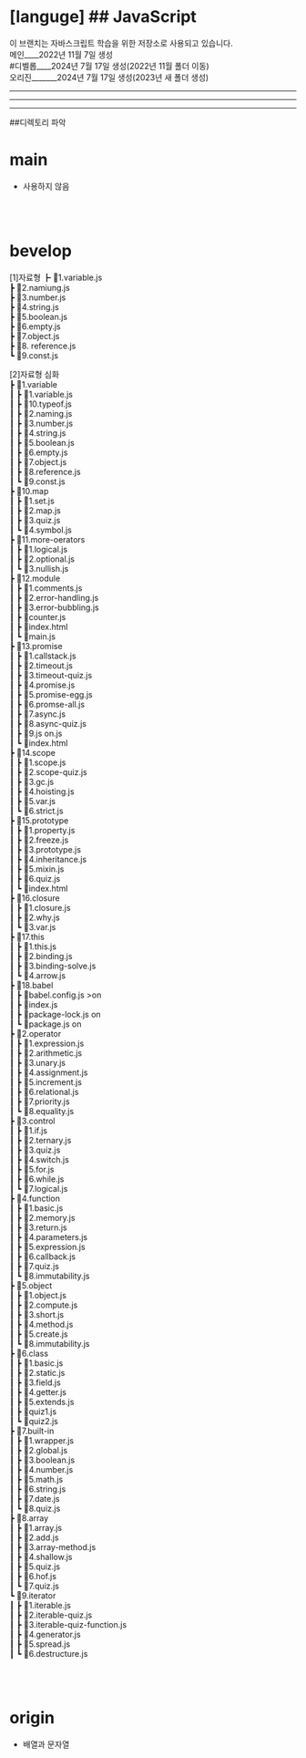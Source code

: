 # [languge] ## JavaScript

이 브랜치는 자바스크립트 학습을 위한 저장소로 사용되고 있습니다.<br>
메인\_\_\_\_2022년 11월 7일 생성<br>
#디벨롭\_\_\_\_2024년 7월 17일 생성(2022년 11월 폴더 이동)<br>
오리진\_\_\_\_\_\_\_2024년 7월 17일 생성(2023년 새 폴더 생성)<br>

---

---

---

##디렉토리 파악

# main
- 사용하지 않음

<br>
<br>

# bevelop
[1]자료형
┣ 📜1.variable.js <br>
┣ 📜2.namiung.js <br>
┣ 📜3.number.js <br>
┣ 📜4.string.js <br>
┣ 📜5.boolean.js <br>
┣ 📜6.empty.js <br>
┣ 📜7.object.js <br>
┣ 📜8. reference.js <br>
┗ 📜9.const.js <br>

[2]자료형 심화 <br>
┣ 📂1.variable <br>
┃ ┣ 📜1.variable.js <br>
┃ ┣ 📜10.typeof.js <br>
┃ ┣ 📜2.naming.js <br>
┃ ┣ 📜3.number.js <br>
┃ ┣ 📜4.string.js <br>
┃ ┣ 📜5.boolean.js <br>
┃ ┣ 📜6.empty.js <br>
┃ ┣ 📜7.object.js <br>
┃ ┣ 📜8.reference.js <br>
┃ ┗ 📜9.const.js <br>
┣ 📂10.map <br>
┃ ┣ 📜1.set.js <br>
┃ ┣ 📜2.map.js <br>
┃ ┣ 📜3.quiz.js <br>
┃ ┗ 📜4.symbol.js <br>
┣ 📂11.more-oerators <br>
┃ ┣ 📜1.logical.js <br>
┃ ┣ 📜2.optional.js <br>
┃ ┗ 📜3.nullish.js <br>
┣ 📂12.module <br>
┃ ┣ 📜1.comments.js <br>
┃ ┣ 📜2.error-handling.js <br>
┃ ┣ 📜3.error-bubbling.js <br>
┃ ┣ 📜counter.js <br>
┃ ┣ 📜index.html <br>
┃ ┗ 📜main.js <br>
┣ 📂13.promise <br>
┃ ┣ 📜1.callstack.js <br>
┃ ┣ 📜2.timeout.js <br>
┃ ┣ 📜3.timeout-quiz.js <br>
┃ ┣ 📜4.promise.js <br>
┃ ┣ 📜5.promise-egg.js <br>
┃ ┣ 📜6.promse-all.js <br>
┃ ┣ 📜7.async.js <br>
┃ ┣ 📜8.async-quiz.js <br>
┃ ┣ 📜9.js on.js <br>
┃ ┗ 📜index.html <br>
┣ 📂14.scope <br>
┃ ┣ 📜1.scope.js <br>
┃ ┣ 📜2.scope-quiz.js <br>
┃ ┣ 📜3.gc.js <br>
┃ ┣ 📜4.hoisting.js <br>
┃ ┣ 📜5.var.js <br>
┃ ┗ 📜6.strict.js <br>
┣ 📂15.prototype <br>
┃ ┣ 📜1.property.js <br>
┃ ┣ 📜2.freeze.js <br>
┃ ┣ 📜3.prototype.js <br>
┃ ┣ 📜4.inheritance.js <br>
┃ ┣ 📜5.mixin.js <br> 
┃ ┣ 📜6.quiz.js <br>
┃ ┗ 📜index.html <br>
┣ 📂16.closure <br>
┃ ┣ 📜1.closure.js <br>
┃ ┣ 📜2.why.js <br>
┃ ┗ 📜3.var.js <br>
┣ 📂17.this <br>
┃ ┣ 📜1.this.js <br>
┃ ┣ 📜2.binding.js <br>
┃ ┣ 📜3.binding-solve.js <br>
┃ ┗ 📜4.arrow.js <br>
┣ 📂18.babel <br>
┃ ┣ 📜babel.config.js >on <br>
┃ ┣ 📜index.js <br>
┃ ┣ 📜package-lock.js on <br>
┃ ┗ 📜package.js on <br>
┣ 📂2.operator <br>
┃ ┣ 📜1.expression.js <br>
┃ ┣ 📜2.arithmetic.js <br>
┃ ┣ 📜3.unary.js <br>
┃ ┣ 📜4.assignment.js <br>
┃ ┣ 📜5.increment.js <br>
┃ ┣ 📜6.relational.js <br>
┃ ┣ 📜7.priority.js <br>
┃ ┗ 📜8.equality.js <br>
┣ 📂3.control <br>
┃ ┣ 📜1.if.js <br>
┃ ┣ 📜2.ternary.js <br>
┃ ┣ 📜3.quiz.js <br>
┃ ┣ 📜4.switch.js <br>
┃ ┣ 📜5.for.js <br>
┃ ┣ 📜6.while.js <br>
┃ ┗ 📜7.logical.js <br>
┣ 📂4.function <br>
┃ ┣ 📜1.basic.js <br>
┃ ┣ 📜2.memory.js <br>
┃ ┣ 📜3.return.js <br>
┃ ┣ 📜4.parameters.js <br>
┃ ┣ 📜5.expression.js <br>
┃ ┣ 📜6.callback.js <br>
┃ ┣ 📜7.quiz.js <br>
┃ ┗ 📜8.immutability.js <br>
┣ 📂5.object<br>
┃ ┣ 📜1.object.js <br>
┃ ┣ 📜2.compute.js <br>
┃ ┣ 📜3.short.js <br>
┃ ┣ 📜4.method.js <br>
┃ ┣ 📜5.create.js <br>
┃ ┗ 📜8.immutability.js <br>
┣ 📂6.class<br>
┃ ┣ 📜1.basic.js <br>
┃ ┣ 📜2.static.js <br>
┃ ┣ 📜3.field.js <br>
┃ ┣ 📜4.getter.js <br>
┃ ┣ 📜5.extends.js <br>
┃ ┣ 📜quiz1.js <br>
┃ ┗ 📜quiz2.js <br>
┣ 📂7.built-in<br>
┃ ┣ 📜1.wrapper.js <br>
┃ ┣ 📜2.global.js <br>
┃ ┣ 📜3.boolean.js <br>
┃ ┣ 📜4.number.js <br>
┃ ┣ 📜5.math.js <br>
┃ ┣ 📜6.string.js <br>
┃ ┣ 📜7.date.js <br>
┃ ┗ 📜8.quiz.js <br>
┣ 📂8.array<br>
┃ ┣ 📜1.array.js <br>
┃ ┣ 📜2.add.js <br>
┃ ┣ 📜3.array-method.js <br>
┃ ┣ 📜4.shallow.js <br>
┃ ┣ 📜5.quiz.js <br>
┃ ┣ 📜6.hof.js <br>
┃ ┗ 📜7.quiz.js <br>
┗ 📂9.iterator<br>
┃ ┣ 📜1.iterable.js <br>
┃ ┣ 📜2.iterable-quiz.js <br>
┃ ┣ 📜3.iterable-quiz-function.js <br>
┃ ┣ 📜4.generator.js <br>
┃ ┣ 📜5.spread.js <br>
┃ ┗ 📜6.destructure.js <br>

<br>
<br>

# origin  <br>
 - 배열과 문자열  <br>
